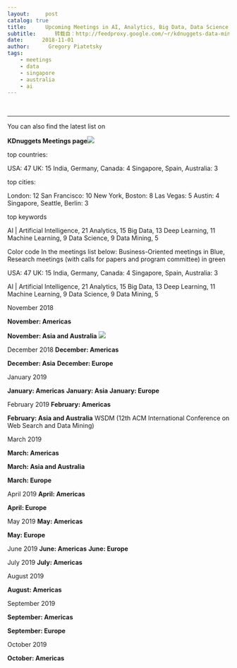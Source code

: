 ```yaml
---
layout:     post
catalog: true
title:      Upcoming Meetings in AI, Analytics, Big Data, Data Science, Deep Learning, Machine Learning： November and Beyond
subtitle:      转载自：http://feedproxy.google.com/~r/kdnuggets-data-mining-analytics/~3/Z4F4lvm195g/upcoming-meetings-ai-analytics-big-data-science-machine-learning.html
date:      2018-11-01
author:      Gregory Piatetsky
tags:
    - meetings
    - data
    - singapore
    - australia
    - ai
---
```



  
 





---

You can also find the latest list on 

**KDnuggets Meetings page**![](http://feedproxy.google.com/images/meetings-2018-jan-word-cloud-640.jpg)



top countries:

 USA: 47
 UK: 15
 India, Germany, Canada: 4
 Singapore, Spain, Australia: 3

top cities:

 London: 12
 San Francisco: 10
 New York, Boston: 8
 Las Vegas: 5
 Austin: 4
 Singapore, Seattle, Berlin: 3

top keywords

 AI | Artificial Intelligence, 21
 Analytics, 15
 Big Data, 13
 Deep Learning, 11
 Machine Learning, 9
 Data Science, 9
 Data Mining, 5

Color code In the meetings list below: 
Business-Oriented meetings in Blue, Research meetings (with calls for papers and program committee) in green

 USA: 47
 UK: 15
 India, Germany, Canada: 4
 Singapore, Spain, Australia: 3

 AI | Artificial Intelligence, 21
 Analytics, 15
 Big Data, 13
 Deep Learning, 11
 Machine Learning, 9
 Data Science, 9
 Data Mining, 5

November 2018


**November: Americas**


**November: Asia and Australia**
![](http://feedproxy.google.com/images/newr.gif)


December 2018
**December: Americas**


**December: Asia**
**December: Europe**


January 2019


**January: Americas**
**January: Asia**
**January: Europe**


February 2019
**February: Americas**


**February: Asia and Australia**
WSDM (12th ACM International Conference on Web Search and Data Mining)

March 2019


**March: Americas**


**March: Asia and Australia**


**March: Europe**


April 2019
**April: Americas**


**April: Europe**


May 2019
**May: Americas**


**May: Europe**


June 2019
**June: Americas**
**June: Europe**


July 2019
**July: Americas**


August 2019


**August: Americas**


September 2019


**September: Americas**


**September: Europe**


October 2019


**October: Americas**









